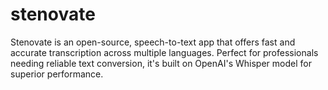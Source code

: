 # stenovate
Stenovate is an open-source, speech-to-text app that offers fast and accurate transcription across multiple languages. Perfect for professionals needing reliable text conversion, it's built on OpenAI's Whisper model for superior performance.
